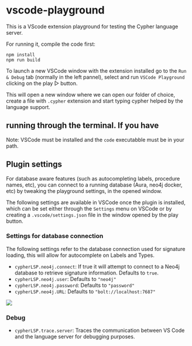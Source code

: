 # vscode-playground

This is a VScode extension playground for testing the Cypher language server.

For running it, compile the code first:

```
npm install
npm run build
```

To launch a new VSCode window with the extension installed go to the `Run & Debug` tab (normally in the left pannel), select and run `VSCode Playground` clicking on the play ▷ button.

This will open a new window where we can open our folder of choice, create a file with `.cypher` extension and start typing cypher helped by the language support.

## running through the terminal. If you have

Note: VSCode must be installed and the `code` executabble must be in your path.

## Plugin settings

For database aware features (such as autocompleting labels, procedure names, etc), you can connect to a running database (Aura, neo4j docker, etc) by tweaking the playground settings, in the opened window.

The following settings are available in VSCode once the plugin is installed, which can be set either through the `Settings` menu on VSCode or by creating a `.vscode/settings.json` file in the window opened by the play button.

### Settings for database connection

The following settings refer to the database connection used for signature loading, this will allow for autocomplete on Labels and Types.

- `cypherLSP.neo4j.connect`: If true it will attempt to connect to a Neo4j database to retrieve signature information. Defaults to `true`.
- `cypherLSP.neo4j.user`: Defaults to `"neo4j"`
- `cypherLSP.neo4j.password`: Defaults to `"password"`
- `cypherLSP.neo4j.URL`: Defaults to `"bolt://localhost:7687"`

![](../../imgs/vscode-playground.png)

### Debug

- `cypherLSP.trace.server`: Traces the communication between VS Code and the language server for debugging purposes.
